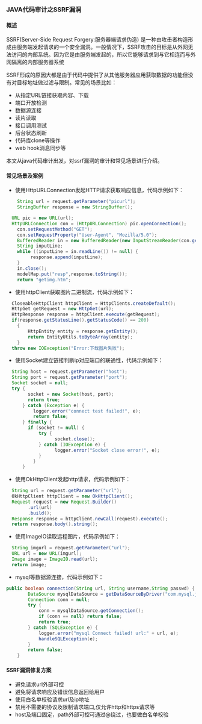 ### JAVA代码审计之SSRF漏洞

#### 概述
SSRF(Server-Side Request Forgery:服务器端请求伪造) 是一种由攻击者构造形成由服务端发起请求的一个安全漏洞。一般情况下，SSRF攻击的目标是从外网无法访问的内部系统。因为它是由服务端发起的，所以它能够请求到与它相连而与外网隔离的内部服务器系统

SSRF形成的原因大都是由于代码中提供了从其他服务器应用获取数据的功能但没有对目标地址做过滤与限制。常见的场景比如：
* 从指定URL链接获取内容、下载
* 端口开放检测
* 数据源连接
* 读片读取
* 接口调用测试
* 后台状态刷新
* 代码库clone等操作
* web hook消息同步等

本文从java代码审计出发，对ssrf漏洞的审计和常见场景进行介绍。

#### 常见场景及案例

* 使用HttpURLConnection发起HTTP请求获取响应信息，代码示例如下：
``` java
	String url = request.getParameter("picurl");
	StringBuffer response = new StringBuffer();

  URL pic = new URL(url);
  HttpURLConnection con = (HttpURLConnection) pic.openConnection();
	con.setRequestMethod("GET");
	con.setRequestProperty("User-Agent", "Mozilla/5.0");
	BufferedReader in = new BufferedReader(new InputStreamReader(con.getInputStream()));
	String inputLine;
	while ((inputLine = in.readLine()) != null) {
	     response.append(inputLine);
   	}
	in.close();
	modelMap.put("resp",response.toString());
	return "getimg.htm";
```
* 使用httpClient获取图片二进制流，代码示例如下：
``` java
  CloseableHttpClient httpClient = HttpClients.createDefault();
  HttpGet getRequest = new HttpGet(url);
  HttpResponse response = httpClient.execute(getRequest);
  if(response.getStatusLine().getStatusCode() == 200)
    {
        HttpEntity entity = response.getEntity();
        return EntityUtils.toByteArray(entity);
    }
  throw new IOException("Error:下载图片失败");
```

* 使用Socket建立链接判断ip对应端口的联通性，代码示例如下：
``` java
  String host = request.getParameter("host");
  String port = request.getParameter("port");
  Socket socket = null;
  try {
        socket = new Socket(host, port);
        return true;
      } catch (Exception e) {
          logger.error("connect test failed!", e);
          return false;
      } finally {
        if (socket != null) {
            try {
                  socket.close();
            } catch (IOException e) {
                  logger.error("Socket close error!", e);
            }
          }
      }
```
* 使用OkHttpClient发起http请求，代码示例如下：
``` java
  String url = request.getParameter("url");
  OkHttpClient httpClient = new OkHttpClient();
  Request request = new Request.Builder()
        .url(url)
        .build();
  Response response = httpClient.newCall(request).execute();
  return response.body().string(); 
```
* 使用ImageIO读取远程图片，代码示例如下：
``` java
  String imgurl = request.getParameter("url");
  URL url = new URL(imgurl);
  Image image = ImageIO.read(url);
  return image; 
```
* mysql等数据源连接，代码示例如下：
``` java
public boolean connection(String url, String username,String passwd) {
        DataSource mysqlDataSource = getDataSourceByDriver("com.mysql.jdbc.Driver", username, passwd, url);
        Connection conn = null;
        try {
            conn = mysqlDataSource.getConnection();
            if (conn == null) return false;
            return true;
        } catch (SQLException e) {
            logger.error("mysql Connect failed! url:" + url, e);
            handleSQLException(e);
        } 
        return false;
    }
```
#### SSRF漏洞修复方案
* 避免请求url外部可控
* 避免将请求响应及错误信息返回给用户
* 使用白名单校验请求url及ip地址
* 禁用不需要的协议及限制请求端口,仅允许http和https请求等
* host及端口固定，path外部可控可通过@绕过，也要做白名单校验
